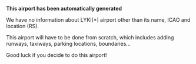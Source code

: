 **This airport has been automatically generated**

We have no information about LYKI[*] airport other than its name, ICAO and location (RS).

This airport will have to be done from scratch, which includes adding runways, taxiways, parking locations, boundaries...

Good luck if you decide to do this airport!